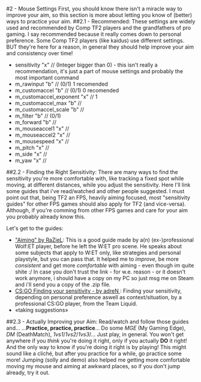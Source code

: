 #2 - Mouse Settings
First, you should know there isn't a miracle way to improve your aim, so this section is more about letting you know of (better) ways to practice your aim.
##2.1 - Recommended:
These settings are widely used and recommended by Comp TF2 players and the grandfathers of pro gaming.
I say recommended because it really comes down to personal preference. Some Comp TF2 players (like kaidus) use different settings. BUT they're here for a reason, in general they should help improve your aim and consistency over time!

* sensitivity "x" // (Integer bigger than 0) - this isn't really a recommendation, it's just a part of mouse settings and probably the most important command
* m_rawinput "b" // (0/1) 1 recomended
* m_customaccel "b" // (0/1) 0 recomended
* m_customaccel_exponent "x" // 1
* m_customaccel_max "b" //
* m_customaccel_scale "b" //
* m_filter "b" // (0/1)
* m_forward "b" //
* m_mouseaccel1 "x" //
* m_mouseaccel2 "x" //
* m_mousespeed "x" //
* m_pitch "x" //
* m_side "x" //
* m_yaw "x" //

##2.2 - Finding the Right Sensitivity:
There are many ways to find the sensitivity you're more comfortable with, like tracking a fixed spot while moving, at different distances, while you adjust the sensitivity. Here I'll link some guides that i've read/watched and other people suggested. I must point out that, being TF2 an FPS, heavily aiming focused, most "sensitivity guides" for other FPS games should also apply for TF2 (and vice-versa). Although, if you're comming from other FPS games and care for your aim you probably already know this.

Let's get to the guides:
* ["Aiming" by RaZieL](https://http://www.bulletz.org/et/aimingbyraz.zip "Aiming by RaZieL"):
This is a good guide made by a(n) (ex-)professional Wolf:ET player, before he left the W:ET pro scene. He speaks about some subjects that apply to W:ET only, like strategies and personal playstyle, but you can pass that. It helped me to _improve_, be more _consistent_ and get more _comfortable_ with aiming - even though im quite shite :/ In case you don't trust the link - for w.e. reason - or it doesn't work anymore, i should have a copy on my PC so just msg me on Steam and i'll send you a copy of the .zip file.
* [CS:GO Finding your sensitivity - by adreN ](https://youtu.be/RwT5fXEloxg "CS:GO Finding your sensitivity - by adreN"): Finding your sensitivity, depending on personal preference aswell as context/situation, by a professional CS:GO player, from the Team Liquid.
* «taking suggestions»

##2.3 - Actually Improving your Aim:
Read/watch and follow those guides and...
...**Practice, practice, practice**... Do some _MGE_ (My Gaming Edge), _DM_ (DeathMatch), _1vs1_/_1vs2_/_1vs3_/... Just play, in general. You won't get anywhere if you _think_ you're doing it right, only if you actually **DO** it right! And the only way to know if you're doing it right is by playing!
This might sound like a cliché, but after you practice for a while, go practice some more!
Jumping (solly and demo) also helped me getting more comfortable moving my mouse and aiming at awkward places, so if you don't jump already, try it out.
